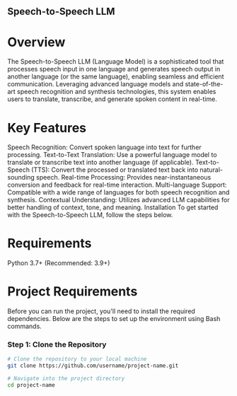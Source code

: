 ## Speech-to-Speech LLM
# Overview
The Speech-to-Speech LLM (Language Model) is a sophisticated tool that processes speech input in one language and generates speech output in another language (or the same language), enabling seamless and efficient communication. Leveraging advanced language models and state-of-the-art speech recognition and synthesis technologies, this system enables users to translate, transcribe, and generate spoken content in real-time.

# Key Features
Speech Recognition: Convert spoken language into text for further processing.
Text-to-Text Translation: Use a powerful language model to translate or transcribe text into another language (if applicable).
Text-to-Speech (TTS): Convert the processed or translated text back into natural-sounding speech.
Real-time Processing: Provides near-instantaneous conversion and feedback for real-time interaction.
Multi-language Support: Compatible with a wide range of languages for both speech recognition and synthesis.
Contextual Understanding: Utilizes advanced LLM capabilities for better handling of context, tone, and meaning.
Installation
To get started with the Speech-to-Speech LLM, follow the steps below.

# Requirements
Python 3.7+ (Recommended: 3.9+)
# Project Requirements

Before you can run the project, you'll need to install the required dependencies. Below are the steps to set up the environment using Bash commands.

### Step 1: Clone the Repository

```bash
# Clone the repository to your local machine
git clone https://github.com/username/project-name.git

# Navigate into the project directory
cd project-name

